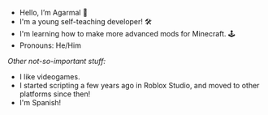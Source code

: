 - Hello, I’m Agarmal 👋
- I'm a young self-teaching developer! 🛠️
- I'm learning how to make more advanced mods for Minecraft. 🕹️
- Pronouns: He/Him

*Other not-so-important stuff:*
- I like videogames.
- I started scripting a few years ago in Roblox Studio, and moved to other platforms since then!
- I'm Spanish!

<!---
Agarmal/Agarmal is a ✨ special ✨ repository because its `README.md` (this file) appears on your GitHub profile.
You can click the Preview link to take a look at your changes.
--->
